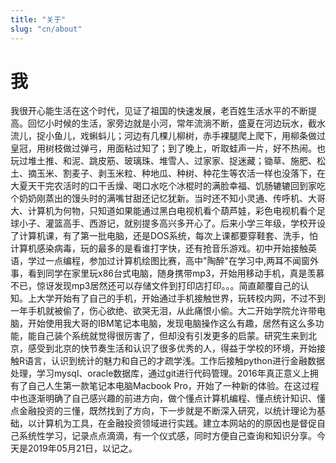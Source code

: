 ```yaml
---
title: "关于"
slug: "cn/about"
---
```


# 我

我很开心能生活在这个时代，见证了祖国的快速发展，老百姓生活水平的不断提高。回忆小时候的生活，家旁边就是小河，常年流淌不断，盛夏在河边玩水，截水流儿，捉小鱼儿，戏蝌蚪儿；河边有几棵儿柳树，赤手裸腿爬上爬下，用柳条做过皇冠，用树枝做过弹弓，用面粘过知了；到了晚上，听取蛙声一片，好不热闹。也玩过堆土推、和泥、跳皮筋、玻璃珠、堆雪人、过家家、捉迷藏；锄草、施肥、松土、摘玉米、割麦子、剥玉米粒、种地瓜、种树、种花生等农活一样也没落下，在大夏天干完农活时的口干舌燥、喝口水吃个冰棍时的满脸幸福、饥肠辘辘回到家吃个奶奶刚蒸出的馒头时的满嘴甘甜还记忆犹新。当时还不知小灵通、传呼机、大哥大、计算机为何物，只知道如果能通过黑白电视机看个葫芦娃，彩色电视机看个足球小子、灌篮高手、西游记，就别提多高兴多开心了。后来小学三年级，学校开设了计算机课，有了第一批电脑，还是DOS系统，每次上课都要穿鞋套、洗手，怕计算机感染病毒，玩的最多的是看谁打字快，还有抢音乐游戏。初中开始接触英语，学过一点编程，参加过计算机绘图比赛，高中"陶醉"在学习中,两耳不闻窗外事，看到同学在家里玩x86台式电脑，随身携带mp3，开始用移动手机，真是羡慕不已，惊讶发现mp3居然还可以存储文件到打印店打印。。。简直颠覆自己的认知。上大学开始有了自己的手机，开始通过手机接触世界，玩转校内网，不过不到一年手机就被偷了，伤心欲绝、欲哭无泪，从此痛恨小偷。大二开始学院允许带电脑，开始使用我大哥的IBM笔记本电脑，发现电脑操作这么有趣，居然有这么多功能，能自己装个系统就觉得很厉害了，但却没有引发更多的启蒙。研究生来到北京，感受到北京的快节奏生活和认识了很多优秀的人，得益于学校的环境，开始接触R语言，认识到统计的魅力和自己的才疏学浅。工作后接触python进行金融数据处理，学习mysql、oracle数据库，通过git进行代码管理。2016年真正意义上拥有了自己人生第一款笔记本电脑Macbook Pro，开始了一种新的体验。在这过程中也逐渐明确了自己感兴趣的前进方向，做个懂点计算机编程、懂点统计知识、懂点金融投资的三懂，既然找到了方向，下一步就是不断深入研究，以统计理论为基础，以计算机为工具，在金融投资领域进行实践。建立本网站的的原因也是督促自己系统性学习，记录点点滴滴，有一个仪式感，同时方便自己查询和知识分享。今天是2019年05月21日，以记之。